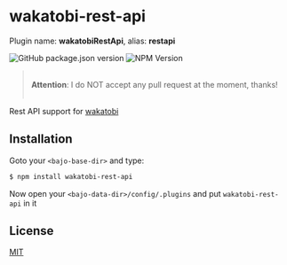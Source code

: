 # wakatobi-rest-api

Plugin name: **wakatobiRestApi**, alias: **restapi**

![GitHub package.json version](https://img.shields.io/github/package-json/v/ardhi/wakatobi-rest-api) ![NPM Version](https://img.shields.io/npm/v/wakatobi-rest-api)

> <br />**Attention**: I do NOT accept any pull request at the moment, thanks!<br /><br />

Rest API support for [wakatobi](https://github.com/ardhi/wakatobi)

## Installation

Goto your ```<bajo-base-dir>``` and type:

```bash
$ npm install wakatobi-rest-api
```

Now open your ```<bajo-data-dir>/config/.plugins``` and put ```wakatobi-rest-api``` in it

## License

[MIT](LICENSE)
